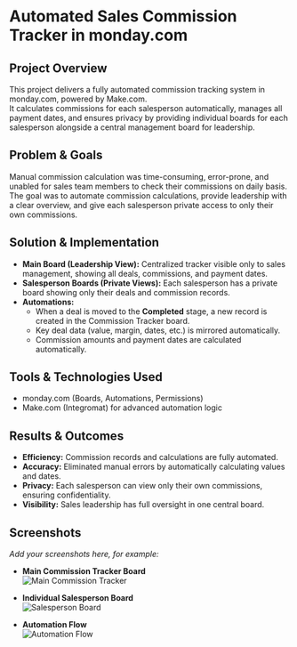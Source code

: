 # Automated Sales Commission Tracker in monday.com

## Project Overview
This project delivers a fully automated commission tracking system in monday.com, powered by Make.com.  
It calculates commissions for each salesperson automatically, manages all payment dates, and ensures privacy by providing individual boards for each salesperson alongside a central management board for leadership.

## Problem & Goals
Manual commission calculation was time-consuming, error-prone, and unabled for sales team members to check their commissions on daily basis.  
The goal was to automate commission calculations, provide leadership with a clear overview, and give each salesperson private access to only their own commissions.

## Solution & Implementation
- **Main Board (Leadership View):** Centralized tracker visible only to sales management, showing all deals, commissions, and payment dates.  
- **Salesperson Boards (Private Views):** Each salesperson has a private board showing only their deals and commission records.  
- **Automations:**  
  - When a deal is moved to the **Completed** stage, a new record is created in the Commission Tracker board.  
  - Key deal data (value, margin, dates, etc.) is mirrored automatically.  
  - Commission amounts and payment dates are calculated automatically.  

## Tools & Technologies Used
- monday.com (Boards, Automations, Permissions)  
- Make.com (Integromat) for advanced automation logic  

## Results & Outcomes
- **Efficiency:** Commission records and calculations are fully automated.  
- **Accuracy:** Eliminated manual errors by automatically calculating values and dates.  
- **Privacy:** Each salesperson can view only their own commissions, ensuring confidentiality.  
- **Visibility:** Sales leadership has full oversight in one central board.  

## Screenshots
_Add your screenshots here, for example:_  

- **Main Commission Tracker Board**  
![Main Commission Tracker](path/to/main-board.png)

- **Individual Salesperson Board**  
![Salesperson Board](path/to/sales-board.png)

- **Automation Flow**  
![Automation Flow](path/to/automation.png)

